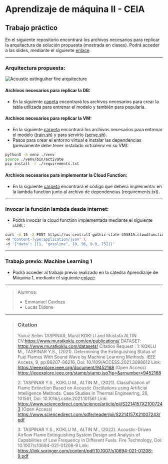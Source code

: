 # Aprendizaje de máquina II - CEIA 
## Trabajo práctico

En el siguiente repositorio encontrará los archivos necesarios para replicar la arquitectura de solución propuesta (mostrada en clases). Podrá acceder a las slides, mediante el siguiente [enlace](https://github.com/ldidone/aprendizaje_de_maquina_II_CEIA_TP/blob/main/slides/Presentaci%C3%B3n%20ML%202%20_%20Cardozo%20-%20Didone.pdf).

***
### Arquitectura propuesta:

![Acoustic extinguiher fire arquitecture](https://user-images.githubusercontent.com/26725551/185769836-a4b32a22-c5eb-40e0-a2d9-9c82199134d8.png)

#### Archivos necesarios para replicar la DB:
- En la siguiente [capeta](https://github.com/ldidone/aprendizaje_de_maquina_II_CEIA_TP/tree/main/DB) encontrará los archivos necesarios para crear la tabla utilizada para entrenar el modelo y también para popularla.

#### Archivos necesarios para replicar la VM:
- En la siguiente [carpeta](https://github.com/ldidone/aprendizaje_de_maquina_II_CEIA_TP/tree/main/VM) encontrará los archivos necesarios para entrenar el modelo ([train.sh](https://github.com/ldidone/aprendizaje_de_maquina_II_CEIA_TP/blob/main/VM/train/train.sh)) y para servirlo ([serve.sh](https://github.com/ldidone/aprendizaje_de_maquina_II_CEIA_TP/blob/main/VM/inference/serve.sh)).
- Pasos para crear el entorno virtual e instalar las dependencias (previamente debe tener instalado virtualenv en su VM):
```bash
python3 -m venv ./venv
source ./venv/bin/activate
pip install -r ./requirements.txt
```

#### Archivos necesarios para implementar la Cloud Function:
- En la siguiente [carpeta](https://github.com/ldidone/aprendizaje_de_maquina_II_CEIA_TP/tree/main/cloud_function) encontrará el código que deberá implementar en la lambda function junto al archivo de dependencias (requirements.txt).
*** 
### Invocar la función lambda desde internet:
- Podrá invocar la cloud function implementada mediante el siguiente cURL:
```bash
curl -m 15 -X POST https://us-central1-gothic-state-355815.cloudfunctions.net/inferences \
-H "Content-Type:application/json" \
-d '{"data": [[1, "gasoline", 10, 96, 0.0, 75]]}'
```

*** 
### Trabajo previo: Machine Learning 1
- Podrá acceder al trabajo previo realizado en la cátedra Aprendizaje de Máquina 1, mediante el siguiente [enlace](https://github.com/ldidone/aprendizaje_de_maquina_I_CEIA_TP).

----------------------------------------------------------------------------------------------
> Alumnos:
> - Emmanuel Cardozo
> - Lucas Didone

-------------------------------------------------------------------------------------------
> ### Citation
> Yavuz Selim TASPINAR, Murat KOKLU and Mustafa ALTIN CV:https://www.muratkoklu.com/en/publications/ DATASET: https://www.muratkoklu.com/datasets/ Citation Request : 1: KOKLU M., TASPINAR Y.S., (2021). Determining the Extinguishing Status of Fuel Flames With Sound Wave by Machine Learning Methods. IEEE Access, 9, pp.86207-86216, Doi: 10.1109/ACCESS.2021.3088612 Link: https://ieeexplore.ieee.org/document/9452168 (Open Access) https://ieeexplore.ieee.org/stamp/stamp.jsp?tp=&arnumber=9452168

> 2: TASPINAR Y.S., KOKLU M., ALTIN M., (2021). Classification of Flame Extinction Based on Acoustic Oscillations using Artificial Intelligence Methods. Case Studies in Thermal Engineering, 28, 101561, Doi: 10.1016/j.csite.2021.101561 Link: https://www.sciencedirect.com/science/article/pii/S2214157X21007243 (Open Access) https://www.sciencedirect.com/sdfe/reader/pii/S2214157X21007243/pdf

> 3: TASPINAR Y.S., KOKLU M., ALTIN M., (2022). Acoustic-Driven Airflow Flame Extinguishing System Design and Analysis of Capabilities of Low Frequency in Different Fuels. Fire Technology, Doi: 10.1007/s10694-021-01208-9 Link: https://link.springer.com/content/pdf/10.1007/s10694-021-01208-9.pdf

